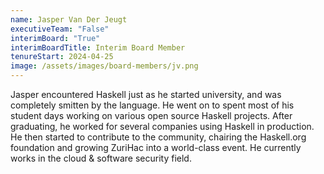 ```yaml
---
name: Jasper Van Der Jeugt
executiveTeam: "False"
interimBoard: "True"
interimBoardTitle: Interim Board Member
tenureStart: 2024-04-25
image: /assets/images/board-members/jv.png
---
```

Jasper encountered Haskell just as he started university, and
was completely smitten by the language. He went on to spent most of
his student days working on various open source Haskell projects.
After graduating, he worked for several companies using Haskell in
production. He then started to contribute to the community, chairing
the Haskell.org foundation and growing ZuriHac into a world-class
event. He currently works in the cloud & software security field.


